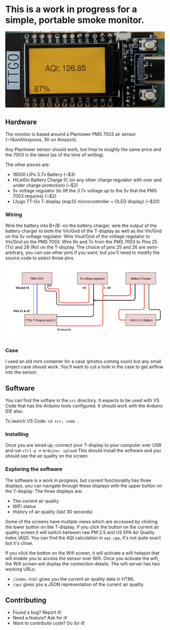 # This is a work in progress for a simple, portable smoke monitor.

![Image of the device](aqi.jpg "The device")

## Hardware
The monitor is based around a Plantower PMS 7003 air sensor (~$14 on Aliexpress, ~$30 on Amazon).

Any Plantower sensor should work, but they're roughly the same price and the 7003 is the latest (as of the time of writing).

The other pieces are:
   * 18500 LiPo 3.7v Battery (~$3)
   * HiLetGo Battery Charge IC (or any other charge regulator with over and under charge protection) (~$2)
   * 5v voltage regulator (to lift the 3.7v voltage up to the 5v that the PMS 7003 requires) (~$2)
   * Lilygo TT-Go T-display (esp32 microcontroller + OLED display) (~$20)
### Wiring
Wire the battery into B+/B- on the battery charger, wire the output of the battery charger to both the Vin/Gnd of the T-display as well as the Vin/Gnd on the 5v voltage regulator. Wire Vout/Gnd of the voltage regulator to Vin/Gnd on the PMS 7003. Wire Rx and Tx from the PMS 7003 to Pins 25 (Tx) and 26 (Rx) on the T-display. The choice of pins 25 and 26 are semi-arbitrary, you can use other pins if you want, but you'll need to modify the source code to select those pins.

![Circuit diagram](circuit.png "The circuit")

### Case
I used an old mint container for a case (photos coming soon) but any small project case should work. You'll want to cut
a hole in the case to get airflow into the sensor.

## Software
You can find the softare in the `src` directory. It expects to be used with VS Code that has the Arduino tools configured. It should work with the Arduino IDE also.

To launch VS Code: `cd src; code .`

### Installing
Once you are wired up, connect your T-display to your computer over USB and run `ctrl-p` -> `Arduino: upload`
This should install the software and you should see the air quality on the screen.

### Exploring the software
The software is a work in progress, but current functionality has three displays, you can navigate through these displays with the upper button on the T-display. The three displays are:

* The current air quality
* WiFi status
* History of air quality (last 30 seconds)

Some of the screens have multiple views which are accessed by clicking the lower button on the T-display. If you
click the button on the current air quality screen it will switch between raw PM 2.5 and US EPA Air Quality Index (AQI).
You can find the AQI calculation in `aqi.cpp`, it's not quite exact but it's close.

If you click the botton on the Wifi screen, it will activate a wifi hotspot that will enable you to access the sensor over Wifi. Once you activate the wifi, the Wifi screen will display the connection details. The wifi server has two working URLs:

* `/index.html` gives you the current air quality data in HTML
* `/api` gives you a JSON representation of the current air quality.

## Contributing
* Found a bug? Report it!
* Need a feature? Ask for it!
* Want to contribute code? Go for it!

